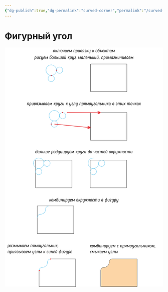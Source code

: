 ```yaml
---
{"dg-publish":true,"dg-permalink":"curved-corner","permalink":"/curved-corner/","created":"2023-10-09T12:57:03.935+07:00","updated":"2023-10-19T02:15:10.439+07:00"}
---
```


# Фигурный угол

![](/img/user/assets/curved-corner.png)